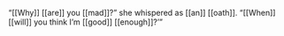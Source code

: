 “[[Why]] [[are]] you [[mad]]?” she whispered as [[an]] [[oath]]. “[[When]] [[will]] you think I’m [[good]] [[enough]]?’”  